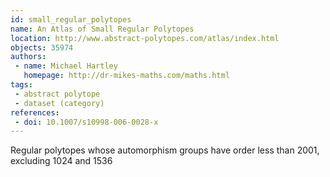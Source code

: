 ```yaml
---
id: small_regular_polytopes
name: An Atlas of Small Regular Polytopes
location: http://www.abstract-polytopes.com/atlas/index.html
objects: 35974
authors:
 - name: Michael Hartley
   homepage: http://dr-mikes-maths.com/maths.html
tags:
 - abstract polytope
 - dataset (category)
references:
 - doi: 10.1007/s10998-006-0028-x
---
```


Regular polytopes whose automorphism groups have order less than 2001, excluding 1024 and 1536
